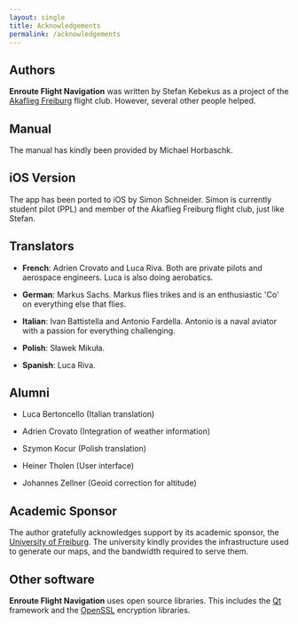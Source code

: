 ```yaml
---
layout: single
title: Acknowledgements
permalink: /acknowledgements
---
```


## Authors

**Enroute Flight Navigation** was written by Stefan Kebekus as a project of 
the [Akaflieg Freiburg](https://akaflieg-freiburg.de) flight club. However,
several other people helped.


## Manual

The manual has kindly been provided by Michael Horbaschk.


## iOS Version

The app has been ported to iOS by Simon Schneider. Simon is currently student
pilot (PPL) and member of the Akaflieg Freiburg flight club, just like Stefan.


## Translators

* **French**: Adrien Crovato and Luca Riva. Both are private pilots and
  aerospace engineers. Luca is also doing aerobatics.

* **German**: Markus Sachs. Markus flies trikes and is an enthusiastic 'Co' on
  everything else that flies.

* **Italian**: Ivan Battistella and Antonio Fardella.  Antonio is a naval
  aviator with a passion for everything challenging.

* **Polish**: Sławek Mikuła.

* **Spanish**: Luca Riva.


## Alumni

* Luca Bertoncello (Italian translation)

* Adrien Crovato (Integration of weather information)

* Szymon Kocur (Polish translation)

* Heiner Tholen (User interface)

* Johannes Zellner (Geoid correction for altitude)


## Academic Sponsor

The author gratefully acknowledges support by its academic sponsor, the
[University of Freiburg](https://www.uni-freiburg.de).  The university kindly
provides the infrastructure used to generate our maps, and the bandwidth
required to serve them.

## Other software

**Enroute Flight Navigation** uses open source libraries. This includes the
[Qt](https://www.qt.io) framework and the [OpenSSL](https://www.openssl.org)
encryption libraries.
